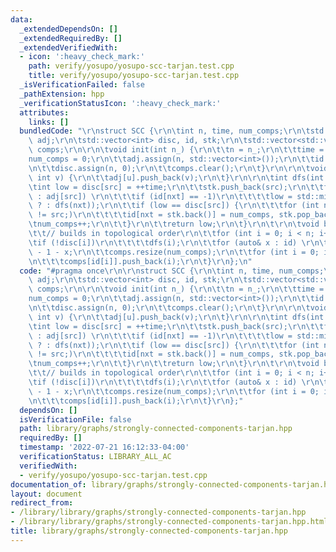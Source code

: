 ```yaml
---
data:
  _extendedDependsOn: []
  _extendedRequiredBy: []
  _extendedVerifiedWith:
  - icon: ':heavy_check_mark:'
    path: verify/yosupo/yosupo-scc-tarjan.test.cpp
    title: verify/yosupo/yosupo-scc-tarjan.test.cpp
  _isVerificationFailed: false
  _pathExtension: hpp
  _verificationStatusIcon: ':heavy_check_mark:'
  attributes:
    links: []
  bundledCode: "\r\nstruct SCC {\r\n\tint n, time, num_comps;\r\n\tstd::vector<std::vector<int>>\
    \ adj;\r\n\tstd::vector<int> disc, id, stk;\r\n\tstd::vector<std::vector<int>>\
    \ comps;\r\n\r\n\tvoid init(int n_) {\r\n\t\tn = n_;\r\n\t\ttime = 0;\r\n\t\t\
    num_comps = 0;\r\n\t\tadj.assign(n, std::vector<int>());\r\n\t\tid.assign(n, -1);\r\
    \n\t\tdisc.assign(n, 0);\r\n\t\tcomps.clear();\r\n\t}\r\n\r\n\tvoid ae(int u,\
    \ int v) {\r\n\t\tadj[u].push_back(v);\r\n\t}\r\n\r\n\tint dfs(int src) {\r\n\t\
    \tint low = disc[src] = ++time;\r\n\t\tstk.push_back(src);\r\n\t\tfor (int nxt\
    \ : adj[src]) \r\n\t\t\tif (id[nxt] == -1)\r\n\t\t\t\tlow = std::min(low, disc[nxt]\
    \ ? : dfs(nxt));\r\n\t\tif (low == disc[src]) {\r\n\t\t\tfor (int nxt = -1; nxt\
    \ != src;)\r\n\t\t\t\tid[nxt = stk.back()] = num_comps, stk.pop_back();\r\n\t\t\
    \tnum_comps++;\r\n\t\t}\r\n\t\treturn low;\r\n\t}\r\n\t\r\n\tvoid build() {\r\n\
    \t\t// builds in topological order\r\n\t\tfor (int i = 0; i < n; i++) \r\n\t\t\
    \tif (!disc[i])\r\n\t\t\t\tdfs(i);\r\n\t\tfor (auto& x : id) \r\n\t\t\tx = num_comps\
    \ - 1 - x;\r\n\t\tcomps.resize(num_comps);\r\n\t\tfor (int i = 0; i < n; i++)\r\
    \n\t\t\tcomps[id[i]].push_back(i);\r\n\t}\r\n};\n"
  code: "#pragma once\r\n\r\nstruct SCC {\r\n\tint n, time, num_comps;\r\n\tstd::vector<std::vector<int>>\
    \ adj;\r\n\tstd::vector<int> disc, id, stk;\r\n\tstd::vector<std::vector<int>>\
    \ comps;\r\n\r\n\tvoid init(int n_) {\r\n\t\tn = n_;\r\n\t\ttime = 0;\r\n\t\t\
    num_comps = 0;\r\n\t\tadj.assign(n, std::vector<int>());\r\n\t\tid.assign(n, -1);\r\
    \n\t\tdisc.assign(n, 0);\r\n\t\tcomps.clear();\r\n\t}\r\n\r\n\tvoid ae(int u,\
    \ int v) {\r\n\t\tadj[u].push_back(v);\r\n\t}\r\n\r\n\tint dfs(int src) {\r\n\t\
    \tint low = disc[src] = ++time;\r\n\t\tstk.push_back(src);\r\n\t\tfor (int nxt\
    \ : adj[src]) \r\n\t\t\tif (id[nxt] == -1)\r\n\t\t\t\tlow = std::min(low, disc[nxt]\
    \ ? : dfs(nxt));\r\n\t\tif (low == disc[src]) {\r\n\t\t\tfor (int nxt = -1; nxt\
    \ != src;)\r\n\t\t\t\tid[nxt = stk.back()] = num_comps, stk.pop_back();\r\n\t\t\
    \tnum_comps++;\r\n\t\t}\r\n\t\treturn low;\r\n\t}\r\n\t\r\n\tvoid build() {\r\n\
    \t\t// builds in topological order\r\n\t\tfor (int i = 0; i < n; i++) \r\n\t\t\
    \tif (!disc[i])\r\n\t\t\t\tdfs(i);\r\n\t\tfor (auto& x : id) \r\n\t\t\tx = num_comps\
    \ - 1 - x;\r\n\t\tcomps.resize(num_comps);\r\n\t\tfor (int i = 0; i < n; i++)\r\
    \n\t\t\tcomps[id[i]].push_back(i);\r\n\t}\r\n};"
  dependsOn: []
  isVerificationFile: false
  path: library/graphs/strongly-connected-components-tarjan.hpp
  requiredBy: []
  timestamp: '2022-07-21 16:12:33-04:00'
  verificationStatus: LIBRARY_ALL_AC
  verifiedWith:
  - verify/yosupo/yosupo-scc-tarjan.test.cpp
documentation_of: library/graphs/strongly-connected-components-tarjan.hpp
layout: document
redirect_from:
- /library/library/graphs/strongly-connected-components-tarjan.hpp
- /library/library/graphs/strongly-connected-components-tarjan.hpp.html
title: library/graphs/strongly-connected-components-tarjan.hpp
---
```

